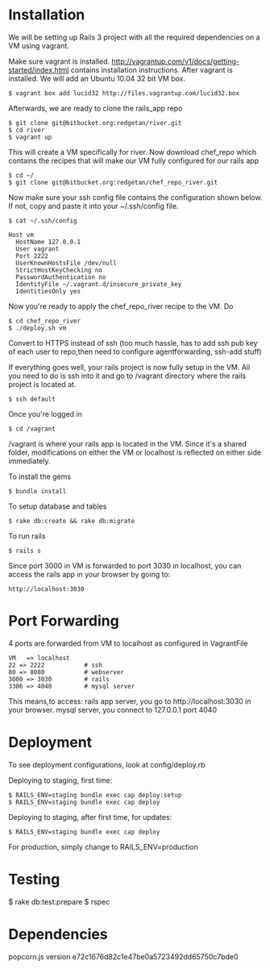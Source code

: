Installation
====

  We will be setting up Rails 3 project with all the required dependencies on
  a VM using vagrant.

  Make sure vagrant is installed. http://vagrantup.com/v1/docs/getting-started/index.html contains installation instructions. After vagrant is installed. We will add an Ubuntu 10.04 32 bit VM box.

    $ vagrant box add lucid32 http://files.vagrantup.com/lucid32.box

  Afterwards, we are ready to clone the rails_app repo

    $ git clone git@bitbucket.org:redgetan/river.git
    $ cd river
    $ vagrant up

  This will create a VM specifically for river.
  Now download chef_repo which contains the recipes that will make our VM fully configured for our rails app

    $ cd ~/
    $ git clone git@bitbucket.org:redgetan/chef_repo_river.git

  Now make sure your ssh config file contains the configuration shown below. If not, copy and paste it into your ~/.ssh/config file.

    $ cat ~/.ssh/config

    Host vm
      HostName 127.0.0.1
      User vagrant
      Port 2222
      UserKnownHostsFile /dev/null
      StrictHostKeyChecking no
      PasswordAuthentication no
      IdentityFile ~/.vagrant.d/insecure_private_key
      IdentitiesOnly yes

  Now you're ready to apply the chef_repo_river recipe to the VM. Do

    $ cd chef_repo_river
    $ ./deploy.sh vm

  Convert to HTTPS instead of ssh (too much hassle, has to add ssh pub key of each user to repo,then need to configure agentforwarding, ssh-add stuff)

  If everything goes well, your rails project is now fully setup in the VM. All you need to do is ssh into it and go to /vagrant directory where the rails project is located at.

    $ ssh default

  Once you're logged in

    $ cd /vagrant

  /vagrant is where your rails app is located in the VM. Since it's a shared folder, modifications on either the VM or localhost is reflected on either side immediately.

  To install the gems

    $ bundle install

  To setup database and tables

    $ rake db:create && rake db:migrate

  To run rails

    $ rails s

  Since port 3000 in VM is forwarded to port 3030 in localhost, you can access the rails app in your browser by going to:

    http://localhost:3030

Port Forwarding
====
  4 ports are forwarded from VM to localhost as configured in VagrantFile

    VM   => localhost
    22 => 2222           # ssh
    80 => 8080           # webserver
    3000 => 3030         # rails
    3306 => 4040         # mysql server

  This means,to access:
    rails app server, you go to http://localhost:3030 in your browser.
    mysql server, you connect to 127.0.0.1 port 4040

Deployment
====

  To see deployment configurations, look at config/deploy.rb

  Deploying to staging, first time:

    $ RAILS_ENV=staging bundle exec cap deploy:setup
    $ RAILS_ENV=staging bundle exec cap deploy

  Deploying to staging, after first time, for updates:

    $ RAILS_ENV=staging bundle exec cap deploy

  For production, simply change to RAILS_ENV=production

Testing
====

  $ rake db:test:prepare
  $ rspec

Dependencies
====

  popcorn.js version e72c1676d82c1e47be0a5723492dd65750c7bde0

